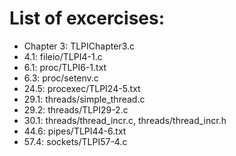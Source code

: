 # List of excercises:
- Chapter 3: TLPIChapter3.c
- 4.1: fileio/TLPI4-1.c
- 6.1: proc/TLPI6-1.txt
- 6.3: proc/setenv.c
- 24.5: procexec/TLPI24-5.txt
- 29.1: threads/simple_thread.c
- 29.2: threads/TLPI29-2.c
- 30.1: threads/thread_incr.c, threads/thread_incr.h
- 44.6: pipes/TLPI44-6.txt
- 57.4: sockets/TLPI57-4.c
